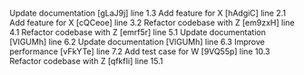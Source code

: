 Update documentation [gLaJ9j] line 1.3
Add feature for X [hAdgiC] line 2.1
Add feature for X [cQCeoe] line 3.2
Refactor codebase with Z [em9zxH] line 4.1
Refactor codebase with Z [emrf5r] line 5.1
Update documentation [VlGUMh] line 6.2
Update documentation [VlGUMh] line 6.3
Improve performance [vFkYTe] line 7.2
Add test case for W [9VQ55p] line 10.3
Refactor codebase with Z [qfkfIi] line 15.1
